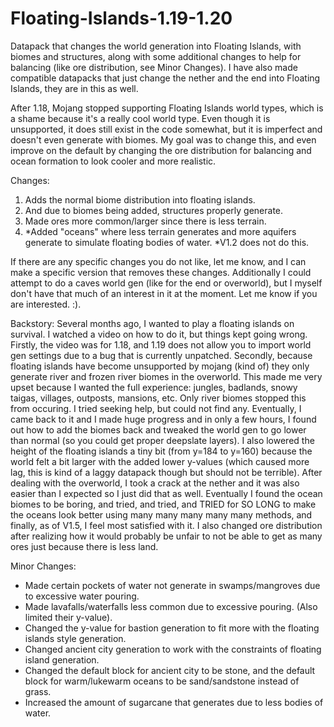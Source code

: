 # Floating-Islands-1.19-1.20
Datapack that changes the world generation into Floating Islands, with biomes and structures, along with some additional changes to help for balancing (like ore distribution, see Minor Changes).
I have also made compatible datapacks that just change the nether and the end into Floating Islands, they are in this as well. 

After 1.18, Mojang stopped supporting Floating Islands world types, which is a shame because it's a really cool world type. Even though it is unsupported, it does still exist in the code somewhat, but it is imperfect and doesn't even generate with biomes. My goal was to change this, and even improve on the default by changing the ore distribution for balancing and ocean formation to look cooler and more realistic. 

Changes:
1. Adds the normal biome distribution into floating islands.
2. And due to biomes being added, structures properly generate.
3. Made ores more common/larger since there is less terrain.
4. *Added "oceans" where less terrain generates and more aquifers generate to simulate floating bodies of water.
*V1.2 does not do this.

If there are any specific changes you do not like, let me know, and I can make a specific version that removes these changes. 
Additionally I could attempt to do a caves world gen (like for the end or overworld), but I myself don't have that much of an interest in it at the moment. Let me know if you are interested. :).


Backstory: Several months ago, I wanted to play a floating islands on survival. I watched a video on how to do it, but things kept going wrong. Firstly, the video was for 1.18, and 1.19 does not allow you to import world gen settings due to a bug that is currently unpatched. Secondly, because floating islands have become unsupported by mojang (kind of) they only generate river and frozen river biomes in the overworld. This made me very upset because I wanted the full experience: jungles, badlands, snowy taigas, villages, outposts, mansions, etc. Only river biomes stopped this from occuring. I tried seeking help, but could not find any. Eventually, I came back to it and I made huge progress and in only a few hours, I found out how to add the biomes back and tweaked the world gen to go lower than normal (so you could get proper deepslate layers). I also lowered the height of the floating islands a tiny bit (from y=184 to y=160) because the world felt a bit larger with the added lower y-values (which caused more lag, this is kind of a laggy datapack though but should not be terrible). After dealing with the overworld, I took a crack at the nether and it was also easier than I expected so I just did that as well. Eventually I found the ocean biomes to be boring, and tried, and tried, and TRIED for SO LONG to make the oceans look better using many many many many many methods, and finally, as of V1.5, I feel most satisfied with it. I also changed ore distribution after realizing how it would probably be unfair to not be able to get as many ores just because there is less land.

Minor Changes:
- Made certain pockets of water not generate in swamps/mangroves due to excessive water pouring.
- Made lavafalls/waterfalls less common due to excessive pouring. (Also limited their y-value).
- Changed the y-value for bastion generation to fit more with the floating islands style generation.
- Changed ancient city generation to work with the constraints of floating island generation.
- Changed the default block for ancient city to be stone, and the default block for warm/lukewarm oceans to be sand/sandstone instead of grass.
- Increased the amount of sugarcane that generates due to less bodies of water.
